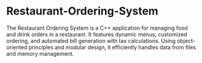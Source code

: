# Restaurant-Ordering-System
The Restaurant Ordering System is a C++ application for managing food and drink orders in a restaurant. It features dynamic menus, customized ordering, and automated bill generation with tax calculations. Using object-oriented principles and modular design, it efficiently handles data from files and memory management.
